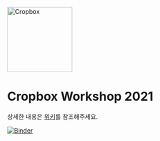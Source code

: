 <a href="https://github.com/cropbox/Cropbox.jl"><img src="https://github.com/cropbox/Cropbox.jl/raw/main/docs/src/assets/logo.svg" alt="Cropbox" width="150"></a>

# Cropbox Workshop 2021

상세한 내용은 [위키](../../wiki)를 참조해주세요.

[![Binder](https://mybinder.org/badge_logo.svg)](https://mybinder.org/v2/gh/cropbox/cropbox-workshop-2021/main)
